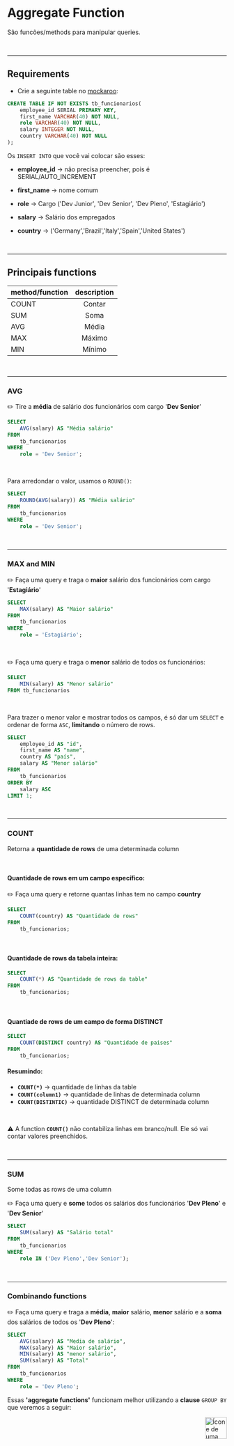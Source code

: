 #  Aggregate Function

São funcões/methods para manipular queries.

<br>
<hr>

## Requirements

* Crie a seguinte table no [mockaroo](https://www.mockaroo.com/):

```sql
CREATE TABLE IF NOT EXISTS tb_funcionarios(
    employee_id SERIAL PRIMARY KEY,
    first_name VARCHAR(40) NOT NULL,
    role VARCHAR(40) NOT NULL,
    salary INTEGER NOT NULL,
    country VARCHAR(40) NOT NULL
);
```

Os `INSERT INTO` que você vai colocar são esses:

* **employee_id** -> não precisa preencher, pois é SERIAL/AUTO_INCREMENT

* **first_name** -> nome comum

* **role** -> Cargo ('Dev Junior', 'Dev Senior', 'Dev Pleno', 'Estagiário')

* **salary** -> Salário dos empregados

* **country** -> ('Germany','Brazil','Italy','Spain','United States')


<br>
<hr>

## Principais functions

| method/function | description |
| :---            | :---:       |
|COUNT            | Contar      |
|SUM              | Soma        |
|AVG              | Média       | 
|MAX              | Máximo      |
|MIN              | Mínimo      |


<br>
<hr>

### AVG
:pencil2: Tire a **média** de salário dos funcionários com cargo '**Dev Senior**'

```sql
SELECT
    AVG(salary) AS "Média salário"
FROM
    tb_funcionarios
WHERE
    role = 'Dev Senior';
```

<br>


Para arredondar o valor, usamos o `ROUND()`:


```sql
SELECT
    ROUND(AVG(salary)) AS "Média salário"
FROM
    tb_funcionarios
WHERE
    role = 'Dev Senior';
```


<br>
<hr>

### MAX and MIN
:pencil2: Faça uma query e traga o **maior** salário dos funcionários com cargo '**Estagiário**'


```sql
SELECT
    MAX(salary) AS "Maior salário"
FROM
    tb_funcionarios
WHERE
    role = 'Estagiário';
```

<br>

:pencil2: Faça uma query e traga o **menor** salário de todos os funcionários:

```sql
SELECT
    MIN(salary) AS "Menor salário"
FROM tb_funcionarios
```

<br>



Para trazer o menor valor e mostrar todos os campos, é só dar um `SELECT` e ordenar de forma `ASC`, **limitando** o número de rows.

```sql
SELECT
    employee_id AS "id",
    first_name AS "name",
    country AS "país",
    salary AS "Menor salário"
FROM
    tb_funcionarios
ORDER BY
    salary ASC
LIMIT 1;
```

<br>
<hr>

### COUNT
Retorna a **quantidade de rows** de uma determinada column

<br>

#### Quantidade de rows em um campo específico:
:pencil2: Faça uma query e retorne quantas linhas tem no campo **country**

```sql
SELECT
    COUNT(country) AS "Quantidade de rows"
FROM
    tb_funcionarios;
```

<br>

#### Quantidade de rows da tabela inteira:
```sql
SELECT
    COUNT(*) AS "Quantidade de rows da table"
FROM
    tb_funcionarios;
```

<br>

#### Quantiade de rows de um campo de forma DISTINCT

```sql
SELECT
    COUNT(DISTINCT country) AS "Quantidade de paises"
FROM
    tb_funcionarios;
```

#### Resumindo:

* **`COUNT(*)`** -> quantidade de linhas da table
* **`COUNT(column1)`** -> quantidade de linhas de determinada column
* **`COUNT(DISTINTIC)`** -> quantidade DISTINCT de determinada column


<br>

:warning: A function **`COUNT()`** não contabiliza linhas em branco/null. Ele só vai contar valores preenchidos.

<br>
<hr>


### SUM
Some todas as rows de uma column


:pencil2: Faça uma query e **some** todos os salários dos funcionários '**Dev Pleno**' e '**Dev Senior**'

```sql
SELECT
    SUM(salary) AS "Salário total"
FROM
    tb_funcionarios
WHERE
    role IN ('Dev Pleno','Dev Senior');
```

<br>
<hr>


### Combinando functions

:pencil2: Faça uma query e traga a **média**, **maior** salário, **menor** salário e a **soma** dos salários de todos os '**Dev Pleno**':


```sql
SELECT
    AVG(salary) AS "Media de salário",
    MAX(salary) AS "Maior salário",
    MIN(salary) AS "menor salário",
    SUM(salary) AS "Total"
FROM
    tb_funcionarios
WHERE
    role = 'Dev Pleno';
```


Essas **'aggregate functions'** funcionam melhor utilizando a **clause** `GROUP BY` que veremos a seguir:

<!-- Botão para o próximo resumo em ordem sequêncial -->
<a href="https://github.com/lGabrielDev/06.postgreSQL/blob/main/2.praticando/15.group_by.md"><img alt="Ícone de uma seta apontada para direita, representando um link para a próxima página" src="https://cdn-icons-png.flaticon.com/512/8875/8875266.png" width="50px" height="50px" align="right"></a>


